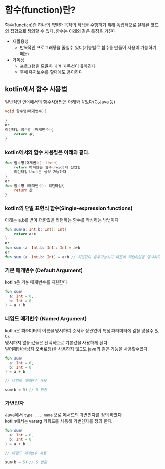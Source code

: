 # 함수(function)란?
함수(function)란 하나의 특별한 목적의 작업을 수행하기 위해 독립적으로 설계된 코드의 집합으로 정의할 수 있다.
함수는 아래와 같은 특징을 가진다
- 재활용성
  - 반복적인 프로그래밍을 줄일수 있다(기능별로 함수를 만들어 사용이 가능하기 때문)
- 가독성
  - 프로그램을 모듈화 시켜 가독성이 좋아진다
  - 후에 유지보수를 할때에도 용이하다

## kotlin에서 함수 사용법
일반적인 언어에서의 함수사용법은 아래와 같았다(C,Java 등)
```Java
void 함수명(매개변수){
    
}
or
리턴타입 함수명 (매개변수){
    return 값;
}
```
### kotlin에서의 함수 사용법은 아래와 같다.
```kotlin
fun 함수명(매개변수): Unit{
    return 하지않는 함수(void)에 선언한
    리턴타입 Unit은 생략 가능하다
}
or
fun 함수명 (매개변수): 리턴타입{
    return 값
}
```
### kotlin의 단일 표현식 함수(Single-expression functions)
아래는 a,b를 받아 더한값을 리턴하는 함수를 작성하는 방법이다
```kotlin
fun sum(a: Int,b: Int): Int{
    return a+b
}
or
fun sum (a: Int,b: Int): Int = a+b
or
fun sum (a: Int,b: Int) = a+b // 리턴값이 유추가능하기 때문에 리턴타입을 명시하지 않아도 Int타입 함수로 변환된다.
```
### 기본 매개변수 (Default Argument)
kotlin은 기본 매개변수를 지원한다
```kotlin
fun sum(
  a: Int = 0,
  b: Int = 0
) = a + b
```
### 네임드 매개변수 (Named Argument)
kotlin은 파라미터의 이름을 명시하여 순서와 상관없이 특정 파라미터에 값을 넣을수 있다.<br>
명시하지 않을 값들은 선택적으로 기본값을 사용하게 된다.<br>
빌더패턴(생성자 오버로딩)을 사용하지 않고도 java와 같은 기능을 사용할수있다.
```kotlin
fun sum(
  a: Int = 0,
  b: Int = 0
) = a + b

// 네임드 매개변수 사용

sum(b = 5) // 5 반환
```
### 가변인자
Java에서 ```type ... name``` 으로 메서드의 가변인자를 정의 하였다<br>
kotlin에서는 vararg 키워드를 사용해 가변인자를 정의 한다.<br>
```kotlin
fun sum(
  a: Int = 0,
  b: Int = 0
) = a + b

// 네임드 매개변수 사용

sum(b = 5) // 5 반환
```